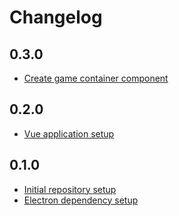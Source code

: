 # Changelog

## 0.3.0

- [Create game container component](https://trello.com/c/WglhKNeV/8-create-game-container-component)

## 0.2.0

- [Vue application setup](https://trello.com/c/UphIbMq8/3-vue-setup)

## 0.1.0

- [Initial repository setup](https://trello.com/c/3LnQ7qMI/1-github-repository-setup)
- [Electron dependency setup](https://trello.com/c/EKtryhje/2-electron-application-setup)
